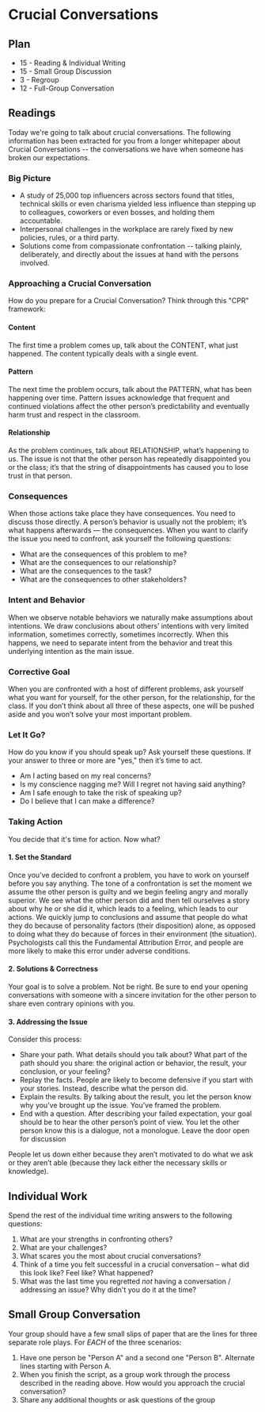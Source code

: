 # Crucial Conversations

## Plan

* 15 - Reading & Individual Writing
* 15 - Small Group Discussion
* 3 - Regroup
* 12 - Full-Group Conversation

## Readings

Today we're going to talk about crucial conversations. The following information has been extracted for you from a longer whitepaper about Crucial Conversations -- the conversations we have when someone has broken our expectations.

### Big Picture

* A study of 25,000 top influencers across sectors found that titles, technical skills or even charisma yielded less influence than stepping up to colleagues, coworkers or even bosses, and holding them accountable.
* Interpersonal challenges in the workplace are rarely fixed by new policies, rules, or a third party.
* Solutions come from compassionate confrontation -- talking plainly, deliberately, and directly about the issues at hand with the persons involved.

### Approaching a Crucial Conversation

How do you prepare for a Crucial Conversation? Think through this "CPR" framework:

#### Content

The first time a problem comes up, talk about the CONTENT, what just happened. The content typically deals with a single event.

#### Pattern

The next time the problem occurs, talk about the PATTERN, what has been happening over time. Pattern issues acknowledge that frequent and continued violations affect the other person’s predictability and eventually harm trust and respect in the classroom.

#### Relationship

As the problem continues, talk about RELATIONSHIP, what’s happening to us. The issue is not that the other person has repeatedly disappointed you or the class; it’s that the string of disappointments has caused you to lose trust in that person.

### Consequences

When those actions take place they have consequences. You need to discuss those directly. A person’s behavior is usually not the problem; it’s what happens afterwards — the consequences. When you want to clarify the issue you need to confront, ask yourself the following questions:

* What are the consequences of this problem to me?
* What are the consequences to our relationship?
* What are the consequences to the task?
* What are the consequences to other stakeholders?

### Intent and Behavior

When we observe notable behaviors we naturally make assumptions about intentions. We draw conclusions about others’ intentions with very limited information, sometimes correctly, sometimes incorrectly. When this happens, we need to separate intent from the behavior and treat this underlying intention as the main issue.

### Corrective Goal

When you are confronted with a host of different problems, ask yourself what you want for yourself, for the other person, for the relationship, for the class. If you don’t think about all three of these aspects, one will be pushed aside and you won’t solve your most important problem.

### Let It Go?

How do you know if you should speak up? Ask yourself these questions. If your answer to three or more are "yes," then it’s time to act.

* Am I acting based on my real concerns?
* Is my conscience nagging me? Will I regret not having said anything?
* Am I safe enough to take the risk of speaking up?
* Do I believe that I can make a difference?

### Taking Action

You decide that it's time for action. Now what?

#### 1. Set the Standard

Once you’ve decided to confront a problem, you have to work on yourself before you say anything. The tone of a confrontation is set the moment we assume the other person is guilty and we begin feeling angry and morally superior. We see what the other person did and then tell ourselves a story about why he or she did it, which leads to a feeling, which leads to our actions. We quickly jump to conclusions and assume that people do what they do because of personality factors (their disposition) alone, as opposed to doing what they do because of forces in their environment (the situation). Psychologists call this the Fundamental Attribution Error, and people are more likely to make this error under adverse conditions.

#### 2. Solutions & Correctness

Your goal is to solve a problem. Not be right. Be sure to end your opening conversations with someone with a sincere invitation for the other person to share even contrary opinions with you.

#### 3. Addressing the Issue

Consider this process:

* Share your path. What details should you talk about? What part of the path should you share: the original action or behavior, the result, your conclusion, or your feeling?
* Replay the facts. People are likely to become defensive if you start with your stories. Instead, describe what the person did.
* Explain the results. By talking about the result, you let the person know why you’ve brought up the issue. You’ve framed the problem.
* End with a question. After describing your failed expectation, your goal should be to hear the other person’s point of view. You let the other person know this is a dialogue, not a monologue. Leave the door open for discussion

People let us down either because they aren’t motivated to do what we ask or they aren’t able (because they lack either the necessary skills or knowledge).

## Individual Work

Spend the rest of the individual time writing answers to the following questions:

1. What are your strengths in confronting others?
2. What are your challenges?
3. What scares you the most about crucial conversations?
4. Think of a time you felt successful in a crucial conversation – what did this look like? Feel like? What happened?
5. What was the last time you regretted *not* having a conversation / addressing an issue? Why didn't you do it at the time?

## Small Group Conversation

Your group should have a few small slips of paper that are the lines for three separate role plays. For *EACH* of the
three scenarios:

1. Have one person be "Person A" and a second one "Person B". Alternate lines starting with Person A.
2. When you finish the script, as a group work through the process described in the reading above. How would you approach the crucial conversation?
3. Share any additional thoughts or ask questions of the group
